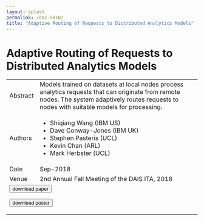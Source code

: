 ```yaml
---
layout: splash
permalink: /doc-5810/
title: "Adaptive Routing of Requests to Distributed Analytics Models"
---
```


# Adaptive Routing of Requests to Distributed Analytics Models

<table>
    <tbody>
    <tr>
        <td>Abstract</td>
        <td>Models trained on datasets at local nodes process analytics requests that can originate from remote nodes. The system adaptively routes requests to nodes with suitable models for processing.</td>
    </tr>
    <tr>
        <td>Authors</td>
        <td>
            <ul>
                <li>Shiqiang Wang (IBM US)</li>
                <li>Dave Conway-Jones (IBM UK)</li>
                <li>Stephen Pasteris (UCL)</li>
                <li>Kevin Chan (ARL)</li>
                <li>Mark Herbster (UCL)</li>
            </ul>
        </td>
    </tr>
    <tr>
        <td>Date</td>
        <td>Sep-2018</td>
    </tr>
    <tr>
        <td>Venue</td>
        <td>2nd Annual Fall Meeting of the DAIS ITA, 2018</td>
    </tr>
        <tr>
            <td colspan="2">
                <form method="get" action="https://ibm.box.com/v/doc-5810-paper">
                    <button type="submit">download paper</button>
                </form>
                <form method="get" action="https://ibm.box.com/v/doc-5810-poster">
                    <button type="submit">download poster</button>
                </form>
            </td>
        </tr>
    </tbody>
</table>
